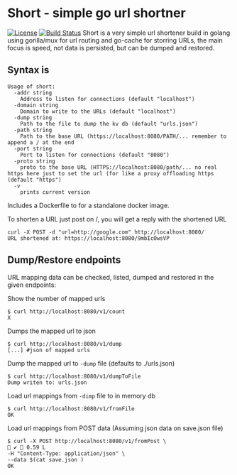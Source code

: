 # Short - simple go url shortner

[![License](https://img.shields.io/badge/license-MIT-green.svg)](https://git.thebarrens.nu/wolvie/short/blob/master/LICENSE)
[![Build Status](https://git.thebarrens.nu/wolvie/short/badges/master/build.svg)](https://git.thebarrens.nu/wolvie/short/)
Short is a very simple url shortener build in golang using gorilla/mux for url routing and go-cache for storring URLs, the main focus is speed, not data is persisted, but can be dumped and restored.

## Syntax is

```shell
Usage of short:
  -addr string
    Address to listen for connections (default "localhost")
  -domain string
    Domain to write to the URLs (default "localhost")
  -dump string
    Path to the file to dump the kv db (default "urls.json")
  -path string
    Path to the base URL (https://localhost:8080/PATH/... remember to append a / at the end
  -port string
    Port to listen for connections (default "8080")
  -proto string
    proto to the base URL (HTTPS://localhost:8080/path/... no real https here just to set the url (for like a proxy offloading https (default "https")
  -v
    prints current version

```

Includes a Dockerfile to for a standalone docker image.

To shorten a URL just post on /, you will get a reply with the shortened URL

```shell
curl -X POST -d "url=http://google.com" http://localhost:8080/
URL shortened at: https://localhost:8080/9mbIcOwsVP
```

## Dump/Restore endpoints

URL mapping data can be checked, listed, dumped and restored in the given endpoints:

Show the number of mapped urls

```shell
$ curl http://localhost:8080/v1/count
X
```

Dumps the mapped url to json

```shell
$ curl http://localhost:8080/v1/dump
[...] #json of mapped urls
```

Dump the mapped url to `-dump` file (defaults to ./urls.json)

```shel
$ curl http://localhost:8080/v1/dumpToFile
Dump writen to: urls.json
```

Load url mappings from `-dimp` file to in memory db

```shell
$ curl http://localhost:8080/v1/fromFile
OK
```

Load url mappings from POST data (Assuming json data on save.json file)

```shell
$ curl -X POST http://localhost:8080/v1/fromPost \                                            ✔  0.59 L
-H "Content-Type: application/json" \
--data $(cat save.json )
OK
```